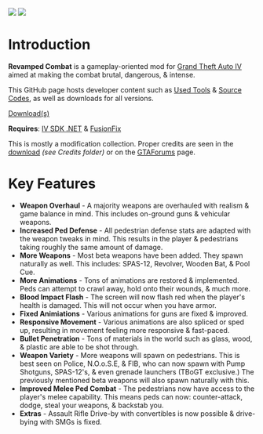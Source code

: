 ![](https://cdn.discordapp.com/attachments/838951231497437195/1093289052419141662/p1.png)
![](https://cdn.discordapp.com/attachments/838951231497437195/1093289052654018630/p2.png)

# Introduction
**Revamped Combat** is a gameplay-oriented mod for [Grand Theft Auto IV](https://en.wikipedia.org/wiki/Grand_Theft_Auto_IV) aimed at making the combat brutal, dangerous, & intense.

This GitHub page hosts developer content such as [Used Tools](https://github.com/catsmackaroo/RevampedCombat/tree/main/Used%20Tools%20(Mirrors)) & [Source Codes](https://github.com/catsmackaroo/RevampedCombat/tree/main/Source%20Cod), as well as downloads for all versions.

[Download(s)](https://github.com/catsmackaroo/RevampedCombat/releases)

**Requires**: [IV SDK .NET](https://gtaforums.com/topic/986510-iv-sdk-net/) & [FusionFix](https://github.com/Zolika1351/GTAIV.EFLC.FusionFix)

This is mostly a modification collection. Proper credits are seen in the [download](https://github.com/catsmackaroo/RevampedCombat/releases) _(see Credits folder)_ or on the [GTAForums](https://gtaforums.com/topic/979069-revamped-combat/) page.

# Key Features
- **Weapon Overhaul** - A majority weapons are overhauled with realism & game balance in mind. This includes on-ground guns & vehicular weapons.
- **Increased Ped Defense** - All pedestrian defense stats are adapted with the weapon tweaks in mind. This results in the player & pedestrians taking roughly the same amount of damage.
- **More Weapons** - Most beta weapons have been added. They spawn naturally as well. This includes: SPAS-12, Revolver, Wooden Bat, & Pool Cue.
- **More Animations** - Tons of animations are restored & implemented. Peds can attempt to crawl away, hold onto their wounds, & much more.
- **Blood Impact Flash** - The screen will now flash red when the player's health is damaged. This will not occur when you have armor.
- **Fixed Animiations** - Various animations for guns are fixed & improved.
- **Responsive Movement** - Various animations are also spliced or sped up, resulting in movement feeling more responsive & fast-paced.
- **Bullet Penetration** - Tons of materials in the world such as glass, wood, & plastic are able to be shot through.
- **Weapon Variety** - More weapons will spawn on pedestrians. This is best seen on Police, N.O.o.S.E, & FIB, who can now spawn with Pump Shotguns, SPAS-12's, & even grenade launchers (TBoGT exclusive.) The previously mentioned beta weapons will also spawn naturally with this.
- **Improved Melee Ped Combat** - The pedestrians now have access to the player's melee capability. This means peds can now: counter-attack, dodge, steal your weapons, & backstab you.
- **Extras** - Assault Rifle Drive-by with convertibles is now possible & drive-bying with SMGs is fixed.
